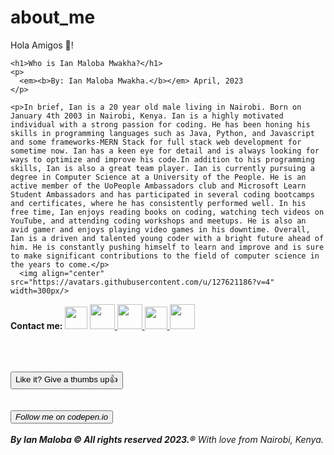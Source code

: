 # about_me
<html>
  <head>
     <p>
      Hola Amigos 👋!
    </p>
  </head>
  <body>

    <h1>Who is Ian Maloba Mwakha?</h1>
    <p>
      <em><b>By: Ian Maloba Mwakha.</b></em> April, 2023
    </p>
     
    <p>In brief, Ian is a 20 year old male living in Nairobi. Born on January 4th 2003 in Nairobi, Kenya. Ian is a highly motivated individual with a strong passion for coding. He has been honing his skills in programming languages such as Java, Python, and Javascript and some frameworks-MERN Stack for full stack web development for sometime now. Ian has a keen eye for detail and is always looking for ways to optimize and improve his code.In addition to his programming skills, Ian is also a great team player. Ian is currently pursuing a degree in Computer Science at a University of the People. He is an active member of the UoPeople Ambassadors club and Microsoft Learn Student Ambassadors and has participated in several coding bootcamps and certificates, where he has consistently performed well. In his free time, Ian enjoys reading books on coding, watching tech videos on YouTube, and attending coding workshops and meetups. He is also an avid gamer and enjoys playing video games in his downtime. Overall, Ian is a driven and talented young coder with a bright future ahead of him. He is constantly pushing himself to learn and improve and is sure to make significant contributions to the field of computer science in the years to come.</p>
      <img align="center" src="https://avatars.githubusercontent.com/u/127621186?v=4" width=300px/>
    
 
    
 <p>
      <b>Contact me: </b><a href="https://www.linkedin.com/in/ianmalobamwakha/" target="_blank"> <img src="https://pbs.twimg.com/profile_images/1508518003184349187/1KQYoqPY_400x400.png" width=36px/></a>
    <a href="ianmalobamwakha@gmail.com" target="_blank"> <img src="https://encrypted-tbn0.gstatic.com/images?q=tbn:ANd9GcThMp_w31QIxPkclKoeQk_LwqWqYLBVKX2cnAybUvi0gQ&s" width=40px/>
      </a><a href="https://github.com/IanMalobaMwakha" target="_blank"> <img src="https://github.githubassets.com/images/modules/logos_page/GitHub-Mark.png" width=40px/>
      </a><a href="https://api.whatsapp.com/send?phone=254746883374&text=Hello,%20this%20is%20Ian.%20Thank%20you%20for%20contacting%20me!" target="_blank"> <img src="https://pbs.twimg.com/profile_images/1318652224638124032/wrpp2Nl4_400x400.png" width=36px/>
      </a><a href="https://msng.link/o/?@malobaian=tg" target="_blank"> <img src="https://upload.wikimedia.org/wikipedia/commons/thumb/8/83/Telegram_2019_Logo.svg/800px-Telegram_2019_Logo.svg.png" width=40px/>
      </a>
    </p> 
  
    
    
<br>
<br>
<br>
<input type = "button"
       value = "Like it? Give a thumbs up👍"
       text-align = "right"
       onclick = "alert('I APPRECIATE IT, THANKS🙏!!')">
  
<br>
<br>
<br>
    <a href="https://codepen.io/ianmalobamwakha/pens/public"target="_blank"><button><em>Follow me on codepen.io</em></button></a>
<br>
<br>
<em><b> By Ian Maloba © All rights reserved 2023.®</b> With love from Nairobi, Kenya.</em>
<br>  
  </body>
</html>
